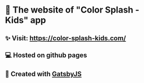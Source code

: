 # 🎨 The website of "Color Splash - Kids" app

## ✨ Visit: https://color-splash-kids.com/

## 💻 Hosted on github pages

## 🍬 Created with [GatsbyJS](https://www.gatsbyjs.org/)
